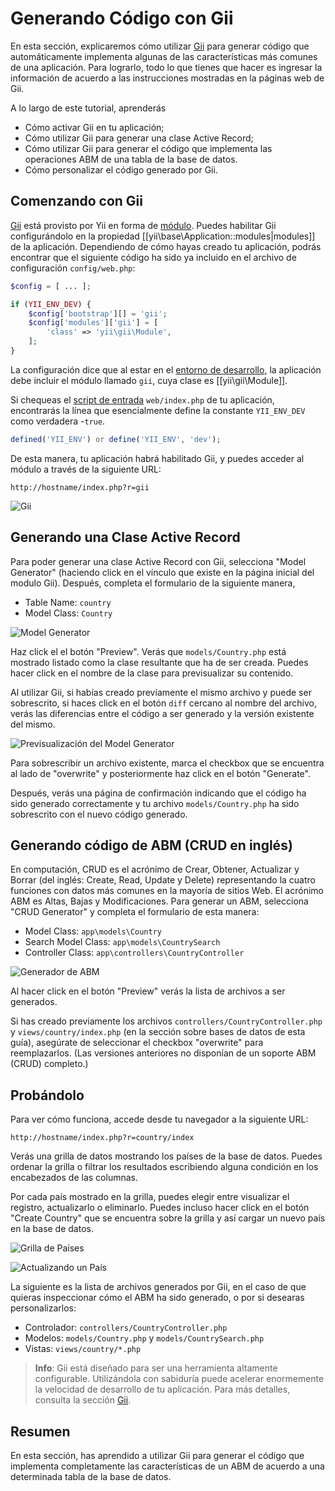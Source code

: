 Generando Código con Gii
========================

En esta sección, explicaremos cómo utilizar [Gii](tool-gii.md) para generar código que automáticamente
implementa algunas de las características más comunes de una aplicación. Para lograrlo, todo lo que tienes que hacer es
ingresar la información de acuerdo a las instrucciones mostradas en la páginas web de Gii.

A lo largo de este tutorial, aprenderás

* Cómo activar Gii en tu aplicación;
* Cómo utilizar Gii para generar una clase Active Record;
* Cómo utilizar Gii para generar el código que implementa las operaciones ABM de una tabla de la base de datos.
* Cómo personalizar el código generado por Gii.


Comenzando con Gii <span id="starting-gii"></span>
------------------

[Gii](tool-gii.md) está provisto por Yii en forma de [módulo](structure-modules.md). Puedes habilitar Gii
configurándolo en la propiedad [[yii\base\Application::modules|modules]] de la aplicación. Dependiendo de cómo hayas creado tu aplicación, podrás encontrar que el siguiente código ha sido ya incluido en el archivo de configuración `config/web.php`:

```php
$config = [ ... ];

if (YII_ENV_DEV) {
    $config['bootstrap'][] = 'gii';
    $config['modules']['gii'] = [
        'class' => 'yii\gii\Module',
    ];
}
```

La configuración dice que al estar en el [entorno de desarrollo](concept-configurations.md#environment-constants),
la aplicación debe incluir el módulo llamado `gii`, cuya clase es [[yii\gii\Module]].

Si chequeas el [script de entrada](structure-entry-scripts.md) `web/index.php` de tu aplicación, encontrarás la línea
que esencialmente define la constante `YII_ENV_DEV` como verdadera -`true`.

```php
defined('YII_ENV') or define('YII_ENV', 'dev');
```

De esta manera, tu aplicación habrá habilitado Gii, y puedes acceder al módulo a través de la siguiente URL:

```
http://hostname/index.php?r=gii
```

![Gii](images/start-gii.png)


Generando una Clase Active Record <span id="generating-ar"></span>
---------------------------------

Para poder generar una clase Active Record con Gii, selecciona "Model Generator" (haciendo click en el vínculo que existe en la página inicial del modulo Gii). Después, completa el formulario de la siguiente manera,

* Table Name: `country`
* Model Class: `Country`

![Model Generator](images/start-gii-model.png)

Haz click el el botón "Preview". Verás que `models/Country.php` está mostrado listado como la clase resultante que ha de ser creada. Puedes hacer click en el nombre de la clase para previsualizar su contenido.

Al utilizar Gii, si habías creado previamente el mismo archivo y puede ser sobrescrito, si haces click
en el botón `diff` cercano al nombre del archivo, verás las diferencias entre el código a ser generado
y la versión existente del mismo.

![Previsualización del Model Generator](images/start-gii-model-preview.png)

Para sobrescribir un archivo existente, marca el checkbox que se encuentra al lado de "overwrite" y posteriormente haz click en el botón "Generate".

Después, verás una página de confirmación indicando que el código ha sido generado correctamente y tu archivo `models/Country.php`
ha sido sobrescrito con el nuevo código generado.


Generando código de ABM (CRUD en inglés) <span id="generating-crud"></span>
----------------------------------------

En computación, CRUD es el acrónimo de Crear, Obtener, Actualizar y Borrar (del inglés: Create, Read, Update y Delete) 
representando la cuatro funciones con datos más comunes en la mayoría de sitios Web. 
El acrónimo ABM es Altas, Bajas y Modificaciones. Para generar un ABM, selecciona "CRUD Generator" y completa el formulario de esta manera:

* Model Class: `app\models\Country`
* Search Model Class: `app\models\CountrySearch`
* Controller Class: `app\controllers\CountryController`

![Generador de ABM](images/start-gii-crud.png)

Al hacer click en el botón "Preview" verás la lista de archivos a ser generados.

Si has creado previamente los archivos `controllers/CountryController.php` y
`views/country/index.php` (en la sección sobre bases de datos de esta guía), asegúrate de seleccionar el checkbox "overwrite" para reemplazarlos. (Las versiones anteriores no disponían de un soporte ABM (CRUD) completo.)


Probándolo <span id="trying-it-out"></span>
----------

Para ver cómo funciona, accede desde tu navegador a la siguiente URL:

```
http://hostname/index.php?r=country/index
```

Verás una grilla de datos mostrando los países de la base de datos. Puedes ordenar la grilla
o filtrar los resultados escribiendo alguna condición en los encabezados de las columnas.

Por cada país mostrado en la grilla, puedes elegir entre visualizar el registro, actualizarlo o eliminarlo.
Puedes incluso hacer click en el botón "Create Country" que se encuentra sobre la grilla y así cargar
un nuevo país en la base de datos.

![Grilla de Países](images/start-gii-country-grid.png)

![Actualizando un País](images/start-gii-country-update.png)

La siguiente es la lista de archivos generados por Gii, en el caso de que quieras inspeccionar cómo el ABM ha sido generado,
o por si desearas personalizarlos:

* Controlador: `controllers/CountryController.php`
* Modelos: `models/Country.php` y `models/CountrySearch.php`
* Vistas: `views/country/*.php`

> **Info**: Gii está diseñado para ser una herramienta altamente configurable. Utilizándola con sabiduría
  puede acelerar enormemente la velocidad de desarrollo de tu aplicación. Para más detalles, consulta la
  sección [Gii](tool-gii.md).


Resumen <span id="summary"></span>
-------

En esta sección, has aprendido a utilizar Gii para generar el código que implementa completamente las características
de un ABM de acuerdo a una determinada tabla de la base de datos.

